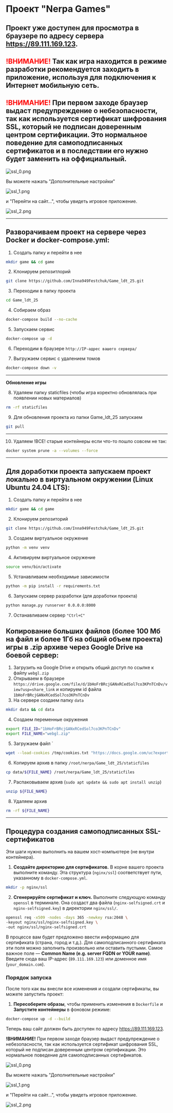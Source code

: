 # Проект "Nerpa Games"

## Проект уже доступен для просмотра в браузере по адресу сервера https://89.111.169.123. 
## <span style="color: red;">**!ВНИМАНИЕ!**</span> Так как игра находится в режиме разработки рекомендуется заходить в приложение, используя для подключения к Интернет мобильную сеть.

## <span style="color: red;">**!ВНИМАНИЕ!**</span> При первом заходе браузер выдаст предупреждение о небезопасности, так как используется сертификат шифрования SSL, который не подписан доверенным центром сертификации. Это нормальное поведение для самоподписанных сертификатов и в последствии его нужно будет заменить на оффициальный.

![ssl_0.png](ssl_0.png)

Вы можете нажать "Дополнительные настройки" 

![ssl_1.png](ssl_1.png)

и "Перейти на сайт...", чтобы увидеть игровое приложение.

![ssl_2.png](ssl_2.png)

---

## Разворачиваем проект на сервере через Docker и docker-compose.yml:
1. Создать папку и перейти в нее 
```bash
mkdir game && cd game 
```
2. Клонируем репозитлорий
```bash
git clone https://github.com/Inna949Festchuk/Game_ldt_25.git
```
3. Переходим в папку проекта
```bash
cd Game_ldt_25
```
4. Собираем образ
```bash
docker-compose build --no-cache
```
5. Запускаем сервис
```bash
docker-compose up -d
```
6. Переходим в браузере `http://IP-адрес вашего сервера/`
   
7. Выгружаем сервис с удалением томов
```bash
docker-compose down -v
```
---
**Обновление игры**

8. Удаляем папку staticfiles (чтобы игра коректно обновлялась при появлении новых материалов)
```bash
rm -rf staticfiles
```
9. Для обновления проекта из папки Game_ldt_25 запускаем 
```bash
git pull
```
---
10.  Удаляем !ВСЕ! старые контейнеры если что-то пошло совсем не так:
```bash
docker system prune -a --volumes --force
```

---

## Для доработки проекта запускаем проект локально в виртуальном окружении (Linux Ubuntu 24.04 LTS):

1. Создать папку и перейти в нее 
```bash 
mkdir game && cd game
```
2. Клонируем репозиторий
```bash
git clone https://github.com/Inna949Festchuk/Game_ldt_25.git
```
3. Создаем виртуальное окружение
```bash 
python -m venv venv
```
4. Активируем виртуальное окружение
```bash 
source venv/bin/activate
```
5. Устанавливаем необходимые зависимости
```bash 
python -m pip install -r requirements.txt
```
6. Запускаем сервер разработки (для доработки проекта)
```bash 
python manage.py runserver 0.0.0.0:8000
```
7. Останавливаем сервер `"Ctrl+C"`


## Копирование больших файлов (более 100 Мб на файл и более 1Гб на общий объем проекта) игры в .zip архиве через Google Drive на боевой сервер:
1. Загрузить на Google Drive и открыть общий доступ по ссылке к файлу `webgl.zip`
2. Открываем в браузере `https://drive.google.com/file/d/1bHoFrBRcjGANxRCedSol7co3KPnTCnDv/view?usp=share_link` и копируем id файла `1bHoFrBRcjGANxRCedSol7co3KPnTCnDv`
3. На сервере создаем папку `data`
```bash 
mkdir data && cd data
```
4. Создаем переменные окружения
```bash
export FILE_ID="1bHoFrBRcjGANxRCedSol7co3KPnTCnDv"
export FILE_NAME="webgl.zip"
```
5. Загружаем файл `
```bash 
wget --load-cookies /tmp/cookies.txt "https://docs.google.com/uc?export=download&confirm=$(wget --quiet --save-cookies /tmp/cookies.txt --keep-session-cookies --no-check-certificate "https://docs.google.com/uc?export=download&id=${FILE_ID}" -O- | sed -rn 's/.*confirm=([0-9A-Za-z_]+).*/\1\n/p')&id=${FILE_ID}" -O ${FILE_NAME} && rm -rf /tmp/cookies.txt
```
6. Копируем архив в папку `/root/nerpa/Game_ldt_25/staticfiles`
```bash
cp data/${FILE_NAME} /root/nerpa/Game_ldt_25/staticfiles
```
7. Распаковываем архив (`sudo apt update && sudo apt install unzip`)
```bash
unzip ${FILE_NAME}
```
8. Удаляем архив
```bash
rm -rf ${FILE_NAME}
```

---

## Процедура создания самоподписанных SSL-сертификатов

Эти шаги нужно выполнить на вашем хост-компьютере (не внутри контейнера).

1.  **Создайте директорию для сертификатов.**
    В корне вашего проекта выполните команду. Эта структура (`nginx/ssl`) соответствует пути, указанному в `docker-compose.yml`.

```bash
mkdir -p nginx/ssl
```

2.  **Сгенерируйте сертификат и ключ.**
    Выполните следующую команду `openssl` в терминале. Она создаст два файла (`nginx-selfsigned.crt` и `nginx-selfsigned.key`) в директории `nginx/ssl/`.

```bash
openssl req -x509 -nodes -days 365 -newkey rsa:2048 \
-keyout nginx/ssl/nginx-selfsigned.key \
-out nginx/ssl/nginx-selfsigned.crt
```

В процессе вам будет предложено ввести информацию для сертификата (страна, город и т.д.). Для самоподписанного сертификата эти поля можно заполнить произвольно или оставить пустыми. Самое важное поле — **Common Name (e.g. server FQDN or YOUR name)**. Введите сюда ваш IP-адрес (`89.111.169.123`) или доменное имя (`your_domain.com`).

### Порядок запуска

После того как вы внесли все изменения и создали сертификаты, вы можете запустить проект:

1.  **Пересоберите образы**, чтобы применить изменения в `Dockerfile` и **Запустите контейнеры** в фоновом режиме:

```bash
docker-compose up -d --build
```

Теперь ваш сайт должен быть доступен по адресу https://89.111.169.123. 

**!ВНИМАНИЕ!** При первом заходе браузер выдаст предупреждение о небезопасности, так как используется сертификат шифрования SSL, который не подписан доверенным центром сертификации. Это нормальное поведение для самоподписанных сертификатов.

![ssl_0.png](ssl_0.png)

Вы можете нажать "Дополнительные настройки" 

![ssl_1.png](ssl_1.png)

и "Перейти на сайт...", чтобы увидеть игровое приложение.

![ssl_2.png](ssl_2.png)